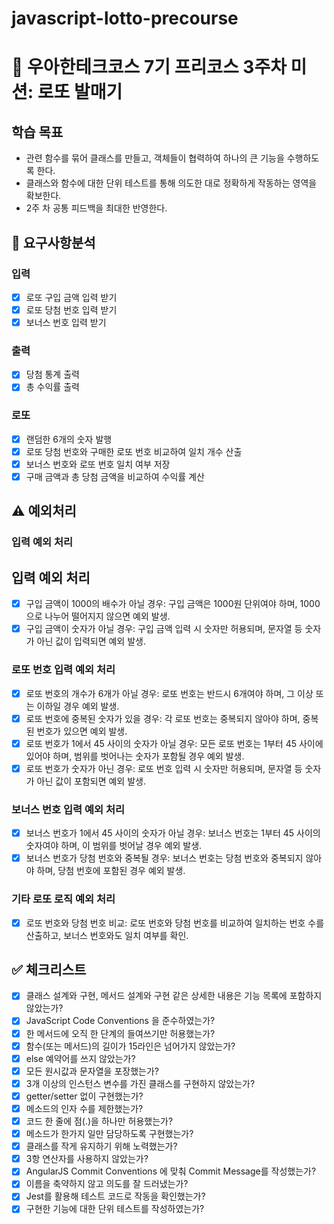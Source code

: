 # javascript-lotto-precourse
# 🏫 우아한테크코스 7기 프리코스 3주차 미션: 로또 발매기
## 학습 목표
- 관련 함수를 묶어 클래스를 만들고, 객체들이 협력하여 하나의 큰 기능을 수행하도록 한다.
- 클래스와 함수에 대한 단위 테스트를 통해 의도한 대로 정확하게 작동하는 영역을 확보한다.
- 2주 차 공통 피드백을 최대한 반영한다.

## 📝 요구사항분석
### 입력
- [x] 로또 구입 금액 입력 받기
- [x] 로또 당첨 번호 입력 받기
- [x] 보너스 번호 입력 받기

### 출력
- [x] 당첨 통계 출력
- [x] 총 수익률 출력

### 로또
- [x] 랜덤한 6개의 숫자 발행
- [x] 로또 당첨 번호와 구매한 로또 번호 비교하여 일치 개수 산출
- [x] 보너스 번호와 로또 번호 일치 여부 저장
- [x] 구매 금액과 총 당첨 금액을 비교하여 수익률 계산  

## ⚠️ 예외처리
### 입력 예외 처리
## 입력 예외 처리
- [x] 구입 금액이 1000의 배수가 아닐 경우: 구입 금액은 1000원 단위여야 하며, 1000으로 나누어 떨어지지 않으면 예외 발생.
- [x] 구입 금액이 숫자가 아닐 경우: 구입 금액 입력 시 숫자만 허용되며, 문자열 등 숫자가 아닌 값이 입력되면 예외 발생.
### 로또 번호 입력 예외 처리
- [x] 로또 번호의 개수가 6개가 아닐 경우: 로또 번호는 반드시 6개여야 하며, 그 이상 또는 이하일 경우 예외 발생.
- [x] 로또 번호에 중복된 숫자가 있을 경우: 각 로또 번호는 중복되지 않아야 하며, 중복된 번호가 있으면 예외 발생.
- [x] 로또 번호가 1에서 45 사이의 숫자가 아닐 경우: 모든 로또 번호는 1부터 45 사이에 있어야 하며, 범위를 벗어나는 숫자가 포함될 경우 예외 발생.
- [x] 로또 번호가 숫자가 아닌 경우: 로또 번호 입력 시 숫자만 허용되며, 문자열 등 숫자가 아닌 값이 포함되면 예외 발생.
### 보너스 번호 입력 예외 처리
- [x] 보너스 번호가 1에서 45 사이의 숫자가 아닐 경우: 보너스 번호는 1부터 45 사이의 숫자여야 하며, 이 범위를 벗어날 경우 예외 발생.
- [x] 보너스 번호가 당첨 번호와 중복될 경우: 보너스 번호는 당첨 번호와 중복되지 않아야 하며, 당첨 번호에 포함된 경우 예외 발생.
### 기타 로또 로직 예외 처리
- [x] 로또 번호와 당첨 번호 비교: 로또 번호와 당첨 번호를 비교하여 일치하는 번호 수를 산출하고, 보너스 번호와도 일치 여부를 확인.

## ✅ 체크리스트 
- [x] 클래스 설계와 구현, 메서드 설계와 구현 같은 상세한 내용은 기능 목록에 포함하지 않았는가?
- [x] JavaScript Code Conventions 을 준수하였는가?
- [x] 한 메서드에 오직 한 단계의 들여쓰기만 허용했는가?
- [x] 함수(또는 메서드)의 길이가 15라인은 넘어가지 않았는가?
- [x] else 예약어를 쓰지 않았는가?
- [x] 모든 원시값과 문자열을 포장했는가?
- [x] 3개 이상의 인스턴스 변수를 가진 클래스를 구현하지 않았는가?
- [x] getter/setter 없이 구현했는가?
- [x] 메소드의 인자 수를 제한했는가?
- [x] 코드 한 줄에 점(.)을 하나만 허용했는가?
- [x] 메소드가 한가지 일만 담당하도록 구현했는가?
- [x] 클래스를 작게 유지하기 위해 노력했는가?
- [x] 3항 연산자를 사용하지 않았는가?
- [x] AngularJS Commit Conventions 에 맞춰 Commit Message를 작성했는가?
- [x] 이름을 축약하지 않고 의도를 잘 드러냈는가?
- [x] Jest를 활용해 테스트 코드로 작동을 확인했는가?
- [x] 구현한 기능에 대한 단위 테스트를 작성하였는가?